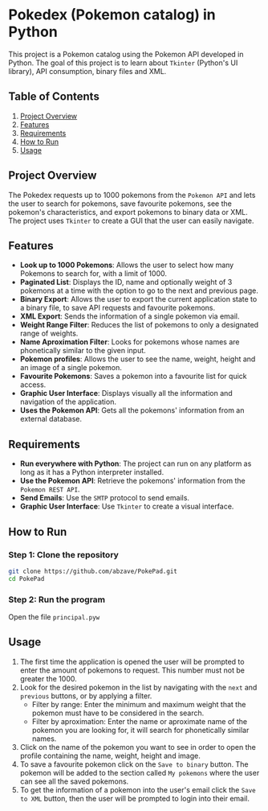 # Pokedex (Pokemon catalog) in Python

This project is a Pokemon catalog using the Pokemon API developed in Python. The goal of this project is to learn about `Tkinter` (Python's UI library), API consumption, binary files and XML.

## Table of Contents
1. [Project Overview](#project-overview)
2. [Features](#features)
3. [Requirements](#requirements)
4. [How to Run](#how-to-run)
5. [Usage](#usage)

## Project Overview

The Pokedex requests up to 1000 pokemons from the `Pokemon API` and lets the user to search for pokemons, save favourite pokemons, see the pokemon's characteristics, and export pokemons to binary data or XML. The project uses `Tkinter` to create a GUI that the user can easily navigate. 

## Features

- **Look up to 1000 Pokemons**: Allows the user to select how many Pokemons to search for, with a limit of 1000.
- **Paginated List**: Displays the ID, name and optionally weight of 3 pokemons at a time with the option to go to the next and previous page.
- **Binary Export**: Allows the user to export the current application state to a binary file, to save API requests and favourite pokemons.
- **XML Export**: Sends the information of a single pokemon via email.
- **Weight Range Filter**: Reduces the list of pokemons to only a designated range of weights.
- **Name Aproximation Filter**: Looks for pokemons whose names are phonetically similar to the given input.
- **Pokemon profiles**: Allows the user to see the name, weight, height and an image of a single pokemon.
- **Favourite Pokemons**: Saves a pokemon into a favourite list for quick access.
- **Graphic User Interface**: Displays visually all the information and navigation of the application.
- **Uses the Pokemon API**: Gets all the pokemons' information from an external database.

## Requirements

- **Run everywhere with Python**: The project can run on any platform as long as it has a Python interpreter installed.
- **Use the Pokemon API**: Retrieve the pokemons' information from the `Pokemon REST API`.
- **Send Emails**: Use the `SMTP` protocol to send emails.
- **Graphic User Interface**: Use `Tkinter` to create a visual interface.

## How to Run

### Step 1: Clone the repository

``` bash
git clone https://github.com/abzave/PokePad.git
cd PokePad
```

### Step 2: Run the program

Open the file `principal.pyw`

## Usage

1. The first time the application is opened the user will be prompted to enter the amount of pokemons to request. This number must not be greater the 1000.
2. Look for the desired pokemon in the list by navigating with the `next` and `previous` buttons, or by applying a filter.
    -  Filter by range: Enter the minimum and maximum weight that the pokemon must have to be considered in the search.
    -  Filter by aproximation: Enter the name or aproximate name of the pokemon you are looking for, it will search for phonetically similar names.
3. Click on the name of the pokemon you want to see in order to open the profile containing the name, weight, height and image.
4. To save a favourite pokemon click on the `Save to binary` button. The pokemon will be added to the section called `My pokemons` where the user can see all the saved pokemons.
5. To get the information of a pokemon into the user's email click the `Save to XML` button, then the user will be prompted to login into their email.
